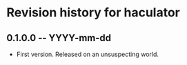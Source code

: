 # Revision history for haculator

## 0.1.0.0 -- YYYY-mm-dd

* First version. Released on an unsuspecting world.
